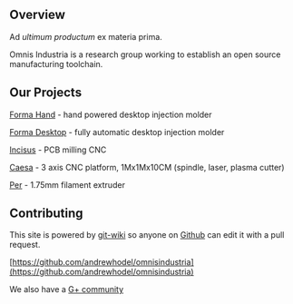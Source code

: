 ## Overview

Ad *ultimum productum* ex materia prima.

Omnis Industria is a research group working to establish an open source manufacturing toolchain.

## Our Projects

[Forma Hand](projects/forma-hand/index.html) - hand powered desktop injection molder

[Forma Desktop](projects/forma-desktop/index.html) - fully automatic desktop injection molder

[Incisus](projects/incisus/index.html) - PCB milling CNC

[Caesa](projects/caesa/index.html) - 3 axis CNC platform, 1Mx1Mx10CM (spindle, laser, plasma cutter)

[Per](projects/per/index.html) - 1.75mm filament extruder

## Contributing

This site is powered by [git-wiki](https://github.com/andrewhodel/git-wiki) so anyone on [Github](http://github.com) can edit it with a pull request.

[https://github.com/andrewhodel/omnisindustria](https://github.com/andrewhodel/omnisindustria)

We also have a [G+ community](https://plus.google.com/communities/102975489424177341397)
